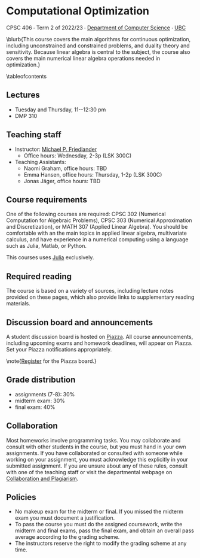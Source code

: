# Computational Optimization

CPSC 406 ∙ Term 2 of 2022/23 ∙ [Department of Computer Science](https://www.cs.ubc.ca) ∙ [UBC](https://www.ubc.ca)

\blurb{This course covers the main algorithms for continuous optimization, including unconstrained and constrained problems, and duality theory and sensitivity. Because linear algebra is central to the subject, the course also covers the main numerical linear algebra operations needed in optimization.}

\tableofcontents <!-- you can use \toc as well -->

## Lectures

[PiazzaLink]: http://piazza.com/ubc.ca/winterterm22022/cpsc406/home

- Tuesday and Thursday, 11--12:30 pm
- DMP 310

<!-- - [Hugh Dempster Pavillion (DMP 110)](https://ssc.adm.ubc.ca/classroomservices/function/viewlocation?userEvent=ShowLocation&buildingID=DMP&roomID=110) -->

## Teaching staff

- Instructor: [Michael P. Friedlander](https://friedlander.io)
  - Office hours: Wednesday, 2-3p (LSK 300C)
- Teaching Assistants:
  - Naomi Graham, office hours: TBD
  - Emma Hansen, office hours: Thursday, 1-2p (LSK 300C)
  - Jonas Jäger, office hours: TBD

## Course requirements

One of the following courses are required: CPSC 302 (Numerical Computation for Algebraic Problems), CPSC 303 (Numerical Approximation and Discretization), or MATH 307 (Applied Linear Algebra). You should be comfortable with an the main topics in applied linear algebra, multivariate calculus, and have experience in a numerical computing using a language such as Julia, Matlab, or Python.

This courses uses [Julia](https://julialang.org/) exclusively.

## Required reading

The course is based on a variety of sources, including lecture notes provided on these pages, which also provide links to supplementary reading materials. 

## Discussion board and announcements

A student discussion board is hosted on [Piazza][PiazzaLink]. All course announcements, including upcoming exams and homework deadlines, will appear on Piazza. Set your Piazza notifications appropriately. 

\note{[Register][PiazzaLink] for the Piazza board.}

## Grade distribution

- assignments (7-8): 30%
- midterm exam: 30%
- final exam: 40%

## Collaboration

Most homeworks involve programming tasks. You may collaborate and consult with other students in the course, but you must hand in your own assignments. If you have collaborated or consulted with someone while working on your assignment, you must acknowledge this explicitly in your submitted assignment. If you are unsure about any of these rules, consult with one of the teaching staff or visit the departmental webpage on [Collaboration and Plagiarism](https://my.cs.ubc.ca/docs/collaboration-plagiarism).

## Policies

- No makeup exam for the midterm or final. If you missed the midterm exam you must document a justification.
- To pass the course you must do the assigned coursework, write the midterm and final exams, pass the final exam, and obtain an overall pass average according to the grading scheme.
- The instructors reserve the right to modify the grading scheme at any time.
